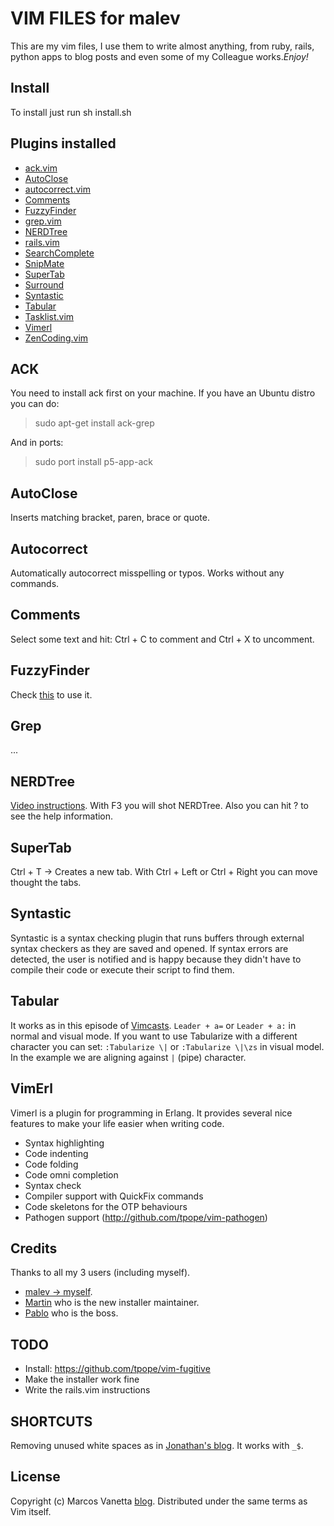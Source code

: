 VIM FILES for malev
===================
This are my vim files, I use them to write almost anything, from ruby, rails, python apps
to blog posts and even some of my Colleague works.*Enjoy!*

Install
-------
To install just run sh install.sh

Plugins installed
-----------------

* [ack.vim](http://www.vim.org/scripts/script.php?script_id=2572)
* [AutoClose](http://www.vim.org/scripts/script.php?script_id=1849)
* [autocorrect.vim](http://www.vim.org/scripts/script.php?script_id=2429) 
* [Comments](http://www.vim.org/scripts/script.php?script_id=1528)
* [FuzzyFinder](http://www.vim.org/scripts/script.php?script_id=1984)
* [grep.vim](http://www.vim.org/scripts/script.php?script_id=311)
* [NERDTree](http://www.vim.org/scripts/script.php?script_id=1658)
* [rails.vim](https://github.com/tpope/vim-rails)
* [SearchComplete](http://www.vim.org/scripts/script.php?script_id=474)
* [SnipMate](http://www.vim.org/scripts/script.php?script_id=2540)
* [SuperTab](http://www.vim.org/scripts/script.php?script_id=1643)
* [Surround](http://www.vim.org/scripts/script.php?script_id=1697)
* [Syntastic](http://www.vim.org/scripts/script.php?script_id=2736)
* [Tabular](https://github.com/godlygeek/tabular)
* [Tasklist.vim](http://www.vim.org/scripts/script.php?script_id=2607)
* [Vimerl](http://www.vim.org/scripts/script.php?script_id=3743)
* [ZenCoding.vim](http://www.vim.org/scripts/script.php?script_id=2981)

ACK
---
You need to install ack first on your machine. If you have an Ubuntu distro you can do:

> sudo apt-get install ack-grep 

And in ports:

> sudo port install p5-app-ack 

AutoClose
---------
Inserts matching bracket, paren, brace or quote.

Autocorrect
-----------
Automatically autocorrect misspelling or typos. Works without any commands.

Comments
--------
Select some text and hit: Ctrl + C to comment and Ctrl + X to uncomment.

FuzzyFinder
-----------
Check [this](http://www.ezequielmarquez.com.ar/2011/10/fuzzyfinder-vim.html) to use it.

Grep
----
...

NERDTree
--------
[Video instructions](http://www.youtube.com/watch?v=CPu9mDpSYj0). With F3 you will shot NERDTree.
Also you can hit ? to see the help information.

SuperTab
--------
Ctrl + T -> Creates a new tab. With Ctrl + Left or Ctrl + Right you can move thought the tabs.

Syntastic
---------
Syntastic is a syntax checking plugin that runs buffers through external syntax 
checkers as they are saved and opened. If syntax errors are detected, the user 
is notified and is happy because they didn't have to compile their code or 
execute their script to find them. 

Tabular
-------
It works as in this episode of [Vimcasts](http://vimcasts.org/episodes/aligning-text-with-tabular-vim/). `Leader + a=` or `Leader + a:` in normal and visual mode. If you want to use Tabularize with a different character you can set: `:Tabularize \|` or `:Tabularize \|\zs` in visual model. In the example we are aligning against `|` (pipe) character.

VimErl
------
Vimerl is a plugin for programming in Erlang. It provides several nice features to make your life easier when writing code.

* Syntax highlighting 
* Code indenting 
* Code folding 
* Code omni completion 
* Syntax check 
* Compiler support with QuickFix commands 
* Code skeletons for the OTP behaviours 
* Pathogen support (http://github.com/tpope/vim-pathogen)

Credits
-------
Thanks to all my 3 users (including myself).

* [malev -> myself](http://twitter.com/malev).
* [Martin](http://twitter.com/maku_martin) who is the new installer maintainer.
* [Pablo](http://twitter.com/pabloroz) who is the boss.

TODO
----

* Install: https://github.com/tpope/vim-fugitive
* Make the installer work fine
* Write the rails.vim instructions

SHORTCUTS
---------

Removing unused white spaces as in [Jonathan's blog](http://technotales.wordpress.com/2010/03/31/preserve-a-vim-function-that-keeps-your-state/). It works with `_$`.

License
-------
Copyright (c) Marcos Vanetta [blog](http://blog.malev.com.ar). Distributed under the same terms as Vim itself.
